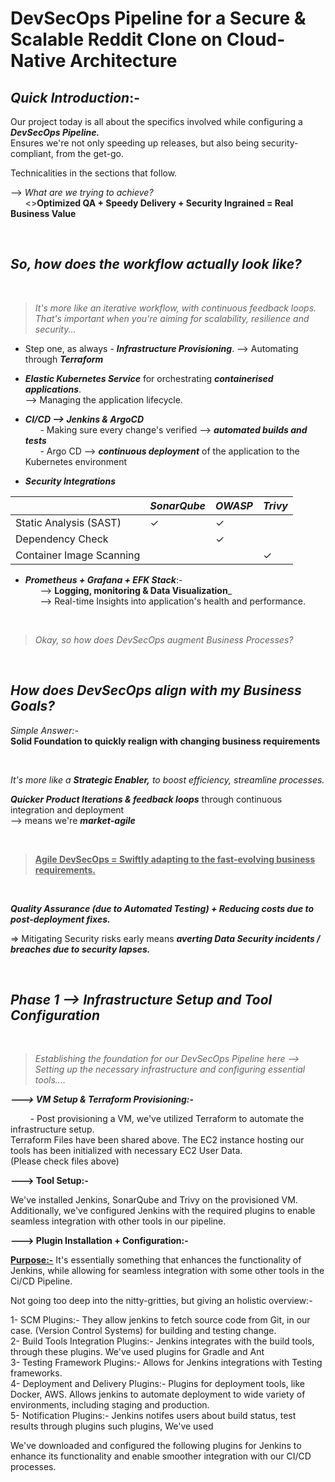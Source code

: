 # DevSecOps Pipeline for a Secure & Scalable Reddit Clone on Cloud-Native Architecture


## _Quick Introduction_:-

Our project today is all about the specifics involved while configuring a  **_DevSecOps Pipeline._**   
Ensures we're not only speeding up releases, but also being security-compliant, from the get-go.    

Technicalities in the sections that follow.

--> _What are we trying to achieve?_    
&nbsp; &nbsp; &nbsp; <>**Optimized QA + Speedy Delivery + Security Ingrained = Real Business Value** 

&nbsp;

## _So, how does the workflow actually look like?_
</br>

 > _It's more like an iterative workflow, with continuous feedback loops._ _That's important when you're aiming for scalability, resilience and security..._  

-  Step one, as always - **_Infrastructure Provisioning_**.  --> Automating through **_Terraform_**
 
- **_Elastic Kubernetes Service_** for orchestrating **_containerised applications_**.      
     --> Managing the application lifecycle.

- **_CI/CD --> Jenkins & ArgoCD_**     
  &nbsp; &nbsp; &nbsp; - Making sure every change's verified --> **_automated builds and tests_**      
  &nbsp; &nbsp; &nbsp; - Argo CD --> **_continuous deployment_** of the application to the Kubernetes environment


- _**Security Integrations**_
  

|               | _SonarQube_   | _OWASP_     | _Trivy_    |
|---------------|-------------|-----------|----------|
| Static Analysis (SAST)  | ✓           | ✓         |          |
| Dependency Check       |             | ✓         |          |
| Container Image Scanning |             |           | ✓        |


-  _**Prometheus + Grafana + EFK Stack**_:-     
  &nbsp; &nbsp; &nbsp; --> **Logging, monitoring & Data Visualization**_    
 &nbsp; &nbsp; &nbsp;  --> Real-time Insights into application's health and performance.
   
</br>

> _Okay, so how does DevSecOps augment Business Processes?_

</br>

## _How does DevSecOps align with my Business Goals?_


_Simple Answer:-_   
**Solid Foundation to quickly realign with changing business requirements**

</br>

_It's more like a ***Strategic Enabler,*** to boost efficiency, streamline processes._    

**_Quicker Product Iterations & feedback loops_** through continuous integration and deployment   
--> means we're **_market-agile_**

</br>

> **<ins>Agile DevSecOps = Swiftly adapting to the fast-evolving business requirements.**  

</br>

 **_Quality Assurance (due to Automated Testing) + Reducing costs due to post-deployment fixes._**  

=> Mitigating Security risks early means **_averting Data Security incidents / breaches due to security lapses._**

</br>

## _Phase 1 --> Infrastructure Setup and Tool Configuration_

</br>

> _Establishing the foundation for our DevSecOps Pipeline here --> Setting up the necessary infrastructure and configuring essential tools...._


**_---> VM Setup & Terraform Provisioning:_-**  

&nbsp; &nbsp; &nbsp; &nbsp; - Post provisioning a VM, we've utilized Terraform to automate the infrastructure setup.    
Terraform Files have been shared above. The EC2 instance hosting our tools has been initialized with necessary EC2 User Data.    
(Please check files above)

**--->  Tool Setup:-**      

We've installed Jenkins, SonarQube and Trivy on the provisioned VM.   
Additionally, we've configured Jenkins with the required plugins to enable seamless integration with other tools in our pipeline. 

**---> Plugin Installation + Configuration:-**   

<ins>**Purpose:-**</ins> It's essentially something that enhances the functionality of Jenkins, while allowing for seamless integration with some other tools in the Ci/CD Pipeline.   

Not going too deep into the nitty-gritties, but giving an holistic overview:-

  1- SCM Plugins:- They allow jenkins to fetch source code from Git, in our case. (Version Control Systems) for building and testing change.    
  2- Build Tools Integration Plugins:- Jenkins integrates with the build tools, through these plugins. We've used plugins for Gradle and Ant     
  3- Testing Framework Plugins:- Allows for Jenkins integrations with Testing frameworks.      
  4- Deployment and Delivery Plugins:- Plugins for deployment tools, like Docker, AWS. Allows jenkins to automate deployment to 
wide variety of environments, including staging and production.     
  5- Notification Plugins:- Jenkins notifes users about build status,  test results through plugins such plugins, We've used      
  
We've downloaded and configured the following plugins for Jenkins to enhance its functionality and enable smoother integration with our CI/CD processes.







